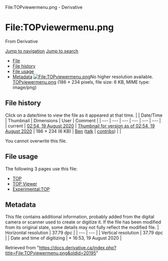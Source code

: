 

File:TOPviewermenu.png - Derivative




# File:TOPviewermenu.png
From Derivative

[Jump to navigation](#mw-head)
[Jump to search](#searchInput)
* [File](#file)
* [File history](#filehistory)
* [File usage](#filelinks)
* [Metadata](#metadata)
[![File:TOPviewermenu.png](https://docs.derivative.ca/images/c/c1/TOPviewermenu.png?20200819075407)](images/c/c1/TOPviewermenu.png)No higher resolution available.
[TOPviewermenu.png](images/c/c1/TOPviewermenu.png "TOPviewermenu.png") ‎(186 × 234 pixels, file size: 6 KB, MIME type: image/png)

## File history
Click on a date/time to view the file as it appeared at that time.
|  | Date/Time | Thumbnail | Dimensions | User | Comment |
| --- | --- | --- | --- | --- | --- |
| current | [02:54, 19 August 2020](images/c/c1/TOPviewermenu.png) | [Thumbnail for version as of 02:54, 19 August 2020](images/c/c1/TOPviewermenu.png) | 186 × 234 (6 KB) | [Ben](https://docs.derivative.ca/User:Ben "User:Ben") ([talk](https://docs.derivative.ca/index.php?title=User_talk:Ben&action=edit&redlink=1 "User talk:Ben (page does not exist)") | [contribs](https://docs.derivative.ca/Special:Contributions/Ben "Special:Contributions/Ben")) |  |

You cannot overwrite this file.
## File usage
The following 3 pages use this file:
* [TOP](TOP.html "TOP")
* [TOP Viewer](TOP_Viewer.html "TOP Viewer")
* [Experimental:TOP](Experimental_TOP.html "Experimental:TOP")
## Metadata
This file contains additional information, probably added from the digital camera or scanner used to create or digitize it.
If the file has been modified from its original state, some details may not fully reflect the modified file.
| Horizontal resolution | 37.79 dpc |
| --- | --- |
| Vertical resolution | 37.79 dpc |
| Date and time of digitizing | * 16:53, 19 August 2020 |

Retrieved from "<https://docs.derivative.ca/index.php?title=File:TOPviewermenu.png&oldid=20195>"